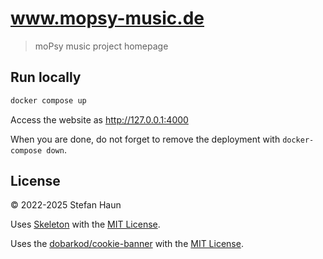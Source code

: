 # www.mopsy-music.de

> moPsy music project homepage


## Run locally

```bash
docker compose up
```

Access the website as http://127.0.0.1:4000

When you are done, do not forget to remove the deployment with `docker-compose down`.

## License

© 2022-2025 Stefan Haun

Uses [Skeleton](https://github.com/dhg/Skeleton/) with the [MIT License](MIT.md).

Uses the [dobarkod/cookie-banner](https://github.com/dobarkod/cookie-banner) with the [MIT License](MIT.md).
